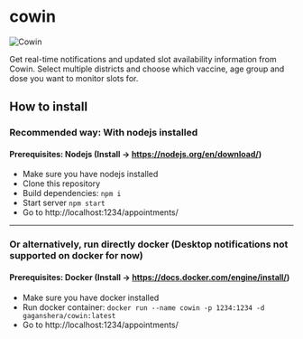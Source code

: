 # cowin

![Cowin](demo.gif "Cowin")

Get real-time notifications and updated slot availability information from Cowin.
Select multiple districts and choose which vaccine, age group and dose you want to monitor slots for.

## How to install

### Recommended way: With nodejs installed

#### Prerequisites: Nodejs (Install -> https://nodejs.org/en/download/)

- Make sure you have nodejs installed
- Clone this repository
- Build dependencies: `npm i`
- Start server `npm start`
- Go to http://localhost:1234/appointments/

---

### Or alternatively, run directly docker (Desktop notifications not supported on docker for now)

#### Prerequisites: Docker (Install -> https://docs.docker.com/engine/install/)

- Make sure you have docker installed
- Run docker container: `docker run --name cowin -p 1234:1234 -d gaganshera/cowin:latest`
- Go to http://localhost:1234/appointments/
